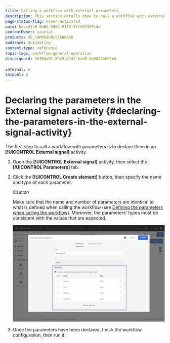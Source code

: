 ```yaml
---
title: Calling a workflow with external parameters
description: This section details thow to call a workflow with external parameters.
page-status-flag: never-activated
uuid: beccd1b6-8e6d-4504-9152-9ff537459c4a
contentOwner: sauviat
products: SG_CAMPAIGN/STANDARD
audience: automating
content-type: reference
topic-tags: workflow-general-operation
discoiquuid: 1676da91-55e3-414f-bcd3-bb0804b682bd

internal: n
snippet: y
---
```


# Declaring the parameters in the External signal activity {#declaring-the-parameters-in-the-external-signal-activity}

The first step to call a workflow with parameters is to declare them in an **[!UICONTROL External signal]** activity.

1. Open the **[!UICONTROL External signal]** activity, then select the **[!UICONTROL Parameters]** tab.
1. Click the **[!UICONTROL Create element]** button, then specify the name and type of each parameter.

   >[!CAUTION]
   >
   >Make sure that the name and number of parameters are identical to what is defined when calling the workflow (see [Defining the parameters when calling the workflow](../../automating/using/calling-a-workflow-with-external-parameters.md#defining-the-parameters-when-calling-the-workflow)). Moreover, the parameters' types must be consistent with the values that are expected.

   ![](assets/extsignal_declaringparameters_1.png)

1. Once the parameters have been declared, finish the workflow configuration, then run it.
